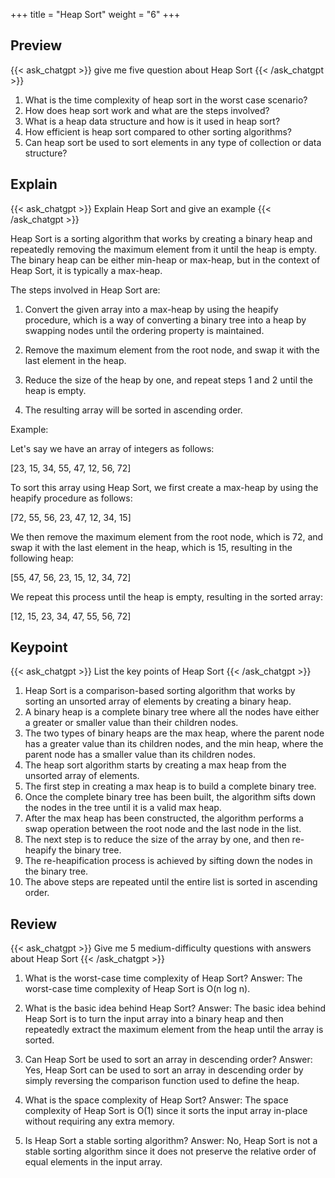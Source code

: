 +++
title = "Heap Sort"
weight = "6"
+++
## Preview
{{< ask_chatgpt >}}
give me five question about Heap Sort
{{< /ask_chatgpt >}}



1. What is the time complexity of heap sort in the worst case scenario?
2. How does heap sort work and what are the steps involved?
3. What is a heap data structure and how is it used in heap sort?
4. How efficient is heap sort compared to other sorting algorithms?
5. Can heap sort be used to sort elements in any type of collection or data structure?   

## Explain
{{< ask_chatgpt >}}
Explain Heap Sort and give an example
{{< /ask_chatgpt >}}



Heap Sort is a sorting algorithm that works by creating a binary heap and repeatedly removing the maximum element from it until the heap is empty. The binary heap can be either min-heap or max-heap, but in the context of Heap Sort, it is typically a max-heap.

The steps involved in Heap Sort are:

1. Convert the given array into a max-heap by using the heapify procedure, which is a way of converting a binary tree into a heap by swapping nodes until the ordering property is maintained.

2. Remove the maximum element from the root node, and swap it with the last element in the heap.

3. Reduce the size of the heap by one, and repeat steps 1 and 2 until the heap is empty.

4. The resulting array will be sorted in ascending order.

Example:

Let's say we have an array of integers as follows:

[23, 15, 34, 55, 47, 12, 56, 72]

To sort this array using Heap Sort, we first create a max-heap by using the heapify procedure as follows:

[72, 55, 56, 23, 47, 12, 34, 15]

We then remove the maximum element from the root node, which is 72, and swap it with the last element in the heap, which is 15, resulting in the following heap:

[55, 47, 56, 23, 15, 12, 34, 72]

We repeat this process until the heap is empty, resulting in the sorted array:

[12, 15, 23, 34, 47, 55, 56, 72]   

## Keypoint
{{< ask_chatgpt >}}
List the key points of Heap Sort
{{< /ask_chatgpt >}}



1. Heap Sort is a comparison-based sorting algorithm that works by sorting an unsorted array of elements by creating a binary heap.
2. A binary heap is a complete binary tree where all the nodes have either a greater or smaller value than their children nodes.
3. The two types of binary heaps are the max heap, where the parent node has a greater value than its children nodes, and the min heap, where the parent node has a smaller value than its children nodes.
4. The heap sort algorithm starts by creating a max heap from the unsorted array of elements.
5. The first step in creating a max heap is to build a complete binary tree.
6. Once the complete binary tree has been built, the algorithm sifts down the nodes in the tree until it is a valid max heap.
7. After the max heap has been constructed, the algorithm performs a swap operation between the root node and the last node in the list.
8. The next step is to reduce the size of the array by one, and then re-heapify the binary tree.
9. The re-heapification process is achieved by sifting down the nodes in the binary tree.
10. The above steps are repeated until the entire list is sorted in ascending order.   

## Review
{{< ask_chatgpt >}}
Give me 5 medium-difficulty questions with answers about Heap Sort
{{< /ask_chatgpt >}}



1. What is the worst-case time complexity of Heap Sort?
Answer: The worst-case time complexity of Heap Sort is O(n log n).

2. What is the basic idea behind Heap Sort?
Answer: The basic idea behind Heap Sort is to turn the input array into a binary heap and then repeatedly extract the maximum element from the heap until the array is sorted.

3. Can Heap Sort be used to sort an array in descending order?
Answer: Yes, Heap Sort can be used to sort an array in descending order by simply reversing the comparison function used to define the heap.

4. What is the space complexity of Heap Sort?
Answer: The space complexity of Heap Sort is O(1) since it sorts the input array in-place without requiring any extra memory.

5. Is Heap Sort a stable sorting algorithm?
Answer: No, Heap Sort is not a stable sorting algorithm since it does not preserve the relative order of equal elements in the input array.   

